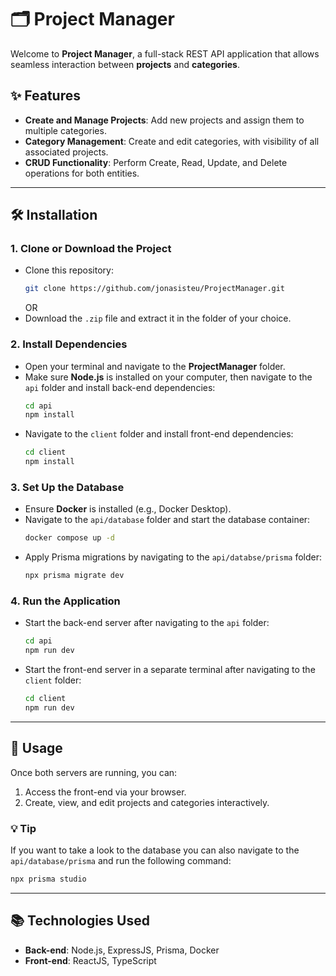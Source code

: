 # 🗂️ Project Manager  

Welcome to **Project Manager**, a full-stack REST API application that allows seamless interaction between **projects** and **categories**.  

## ✨ Features  
- **Create and Manage Projects**: Add new projects and assign them to multiple categories.  
- **Category Management**: Create and edit categories, with visibility of all associated projects.  
- **CRUD Functionality**: Perform Create, Read, Update, and Delete operations for both entities.  

---

## 🛠️ Installation  

### 1. Clone or Download the Project  
- Clone this repository:  
  ```bash  
  git clone https://github.com/jonasisteu/ProjectManager.git  
  ```  
  OR  
- Download the `.zip` file and extract it in the folder of your choice.  

### 2. Install Dependencies  
- Open your terminal and navigate to the **ProjectManager** folder.  
- Make sure **Node.js** is installed on your computer, then navigate to the `api` folder and install back-end dependencies:  
  ```bash  
  cd api
  npm install  
  ```  
- Navigate to the `client` folder and install front-end dependencies:  
  ```bash  
  cd client  
  npm install  
  ```  

### 3. Set Up the Database  
- Ensure **Docker** is installed (e.g., Docker Desktop).  
- Navigate to the `api/database` folder and start the database container:  
  ```bash  
  docker compose up -d  
  ```  
- Apply Prisma migrations by navigating to the `api/databse/prisma` folder:  
  ```bash  
  npx prisma migrate dev  
  ```  

### 4. Run the Application  
- Start the back-end server after navigating to the `api` folder:  
  ```bash  
  cd api  
  npm run dev  
  ```  
- Start the front-end server in a separate terminal after navigating to the `client` folder:  
  ```bash  
  cd client  
  npm run dev  
  ```  

---

## 🧪 Usage  
Once both servers are running, you can:  
1. Access the front-end via your browser.  
2. Create, view, and edit projects and categories interactively.

### 💡 Tip
If you want to take a look to the database you can also navigate to the `api/database/prisma` and run the following command:
  ```bash
  npx prisma studio
  ```

---

## 📚 Technologies Used  
- **Back-end**: Node.js, ExpressJS, Prisma, Docker  
- **Front-end**: ReactJS, TypeScript
